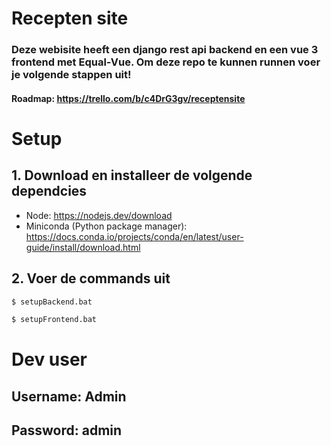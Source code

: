 # Recepten site

### Deze webisite heeft een django rest api backend en een vue 3 frontend met Equal-Vue. Om deze repo te kunnen runnen voer je volgende stappen uit!

#### Roadmap: https://trello.com/b/c4DrG3gv/receptensite

# Setup

## 1. Download en installeer de volgende dependcies
- Node: https://nodejs.dev/download
- Miniconda (Python package manager): https://docs.conda.io/projects/conda/en/latest/user-guide/install/download.html

## 2. Voer de commands uit
```bash
$ setupBackend.bat
```

```bash
$ setupFrontend.bat
```

# Dev user

## Username: Admin
## Password: admin